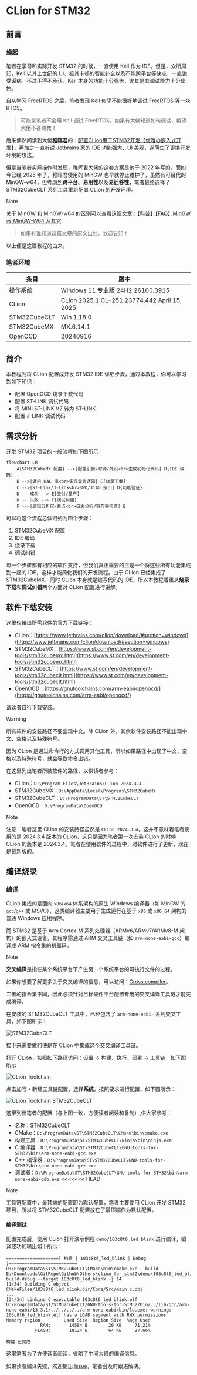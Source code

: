 # CLion for STM32

## 前言

### 缘起

笔者在学习和实际开发 STM32 的时候，一直使用 Keil 作为 IDE。但是，众所周知，Keil 以其上世纪的 UI、极其卡顿的智能补全以及不能跨平台等缺点，一直饱受诟病。不过不得不承认，Keil 本身的功能十分强大，尤其是其调试能力十分出色。

自从学习 FreeRTOS 之后，笔者发现 Keil 似乎不能很好地调试 FreeRTOS 等一众 RTOS。

> 可能是笔者不会用 Keil 调试 FreeRTOS，如果有大佬知道如何调试，希望大佬不吝赐教！

后来偶然间读到大佬[**稚晖君**](https://space.bilibili.com/20259914?spm_id_from=333.337.0.0)的：[配置CLion用于STM32开发【优雅の嵌入式开发】](https://zhuanlan.zhihu.com/p/145801160)，再加之一直听说 Jetbrains 家的 IDE 功能强大、UI 美观，遂萌生了更换开发环境的想法。

但是当笔者实际操作时发现，稚晖君大佬的这套方案是他于 2022 年写的，而如今已经 2025 年了，稚晖君使用的 MinGW 也早就停止维护了，虽然有可替代的 MinGW-w64，但考虑到**跨平台**、**易用性**以及**易迁移性**，笔者最终选择了 STM32CubeCLT 系列工具重新配置 CLion 的开发环境。

> [!note]
>
> 关于 MinGW 和 MinGW-w64 的区别可以查看这篇文章：[【科普】【FAQ】MinGW vs MinGW-W64 及其它](https://github.com/FrankHB/pl-docs/blob/master/zh-CN/mingw-vs-mingw-v64.md)

> 如果有谁知道这篇文章的原文出处，欢迎告知！

以上便是这篇教程的由来。

### 笔者环境

| 条目         | 版本                                         |
| ------------ | -------------------------------------------- |
| 操作系统     | Windows 11 专业版 24H2 26100.3915            |
| CLion        | CLion 2025.1 CL-251.23774.442 April 15, 2025 |
| STM32CubeCLT | Win 1.18.0                                   |
| STM32CubeMX  | MX.6.14.1                                    |
| OpenOCD      | 20240916                                     |

## 简介

本教程为将 CLion 配置成开发 STM32 IDE 详细步骤，通过本教程，你可以学习到如下知识：

+ 配置 OpenOCD 烧录下载代码
+ 配置 ST-LINK 调试代码
+ 将 MINI ST-LINK V2 转为 ST-LINK
+ 配置 J-LINK 调试代码

## 需求分析

开发 STM32 项目的一般流程如下图所示：

```mermaid
flowchart LR
    A[STM32CubeMX 配置] -->|配置引脚/时钟/外设<br>生成初始化代码| B[IDE 编码]
    B -->|调用 HAL 库<br>实现业务逻辑| C[烧录下载]
    C -->|ST-Link/J-Link<br>SWD/JTAG 接口| D{功能验证}
    D -- 成功 --> E[交付/量产]
    D -- 失败 --> F[调试纠错]
    F -->|逻辑分析仪/断点<br>日志分析/寄存器检查| B

```

可以将这个流程总体归纳为四个步骤：

1. STM32CubeMX 配置
2. IDE 编码
3. 烧录下载
4. 调试纠错

每一个步骤都有相应的软件支持，但我们真正需要的正是一个将这些所有功能集成到一起的 IDE，这样才能简化我们的开发流程。由于 CLion 已经集成了 STM32CubeMX，同时 CLion 本身就是编写代码的 IDE，所以本教程着重从**烧录下载**和**调试纠错**两个方面对 CLion 配置进行讲解。

## 软件下载安装

这里仅给出所需软件的官方下载链接：

+ CLion：[https://www.jetbrains.com/clion/download/#section=windows](https://www.jetbrains.com/clion/download/#section=windows)
+ STM32CubeMX：[https://www.st.com/en/development-tools/stm32cubemx.html](https://www.st.com/en/development-tools/stm32cubemx.html)
+ STM32CubeCLT：[https://www.st.com/en/development-tools/stm32cubeclt.html](https://www.st.com/en/development-tools/stm32cubeclt.html)
+ OpenOCD：[https://gnutoolchains.com/arm-eabi/openocd/](https://gnutoolchains.com/arm-eabi/openocd/)

请读者自行下载安装。

> [!warning]
>
> 所有软件的安装路径不要出现中文。除 CLion 外，其余软件安装路径不能出现中文、空格以及特殊符号。
>
> 因为 CLion 是通过命令行的方式调用其他工具，所以如果路径中出现了中文、空格以及特殊符号，就会导致命令出错。

在这里列出笔者所装软件的路径，以供读者参考：

+ CLion：`D:\Program Files\JetBrains\CLion 2024.3.4`
+ STM32CubeMX：`D:\AppData\Local\Programs\STM32CubeMX`
+ STM32CubeCLT：`D:\ProgramData\ST\STM32CubeCLT`
+ OpenOCD：`D:\ProgramData\OpenOCD`

> [!note]
>
> 注意：笔者这里 CLion 的安装路径虽然是 `CLion 2024.3.4`，这并不意味着笔者使用的是 2024.3.4 版本的 CLion，这只是因为笔者第一次安装 CLion 的时候 CLion 的版本是 2024.3.4。笔者在使用软件的过程中，对软件进行了更新，现在是最新版的。

## 编译烧录

### 编译

CLion 集成的是面向 `x86`/`x64` 体系架构的原生 Windows 编译器（如 MinGW 的 `gcc`/`g++` 或 MSVC），这类编译器主要用于生成运行在基于 `x86` 或 `x86_64` 架构的普通 Windows 应用程序。

而 STM32 是基于 Arm Cortex-M 系列处理器（ARMv6/ARMv7/ARMv8-M 架构）的嵌入式设备，其程序需通过 ARM 交叉工具链（如 `arm-none-eabi-gcc`）编译成 ARM 指令集的机器码。

> [!note]
>
> **交叉编译**是指在某个系统平台下产生另一个系统平台的可执行文件的过程。
>
> 如果你想要了解更多关于交叉编译的信息，可以访问：[Cross compiler](https://en.wikipedia.org/wiki/Cross_compiler)。

二者的指令集不同，因此必须针对目标硬件平台配置专用的交叉编译工具链才能完成编译。

在安装的 STM32CubeCLT 工具中，已经包含了 `arm-none-eabi-` 系列交叉工具，如下图所示：

![STM32CubeCLT](./figures/stm32cubeclt.png)

接下来需要做的便是在 CLion 中集成这个交叉编译工具链。

打开 CLion，按照如下路径访问：设置 $\rightarrow$ 构建、执行、部署 $\rightarrow$ 工具链，如下图所示

![CLion Toolchain](./figures/clion_toolchain.png)

点击加号 `+` 新建工具链配置，选择**系统**，按照要求进行配置，如下图所示：

![CLion Toolchain STM32CubeCLT](./figures/clion_toolchain_stm32cubeclt.png)

这里列出笔者的配置（与上图一致，方便读者阅读和复制）,供大家参考：

+ 名称：STM32CubeCLT
+ CMake：`D:\ProgramData\ST\STM32CubeCLT\CMake\bin\cmake.exe`
+ 构建工具：`D:\ProgramData\ST\STM32CubeCLT\Ninja\bin\ninja.exe`
+ C 编译器：`D:\ProgramData\ST\STM32CubeCLT\GNU-tools-for-STM32\bin\arm-none-eabi-gcc.exe`
+ C++ 编译器：`D:\ProgramData\ST\STM32CubeCLT\GNU-tools-for-STM32\bin\arm-none-eabi-g++.exe`
+ 调试器：`D:\ProgramData\ST\STM32CubeCLT\GNU-tools-for-STM32\bin\arm-none-eabi-gdb.exe`
<<<<<<< HEAD

> [!note]
>
> 工具链配置中，最顶端的配置即为默认配置，笔者主要使用 CLion 开发 STM32 项目，所以将 STM32CubeCLT 配置放在了最顶端作为默认配置。

#### 编译测试

配置完成后，使用 CLion 打开演示例程 `demo/103c8t6_led_blink` 进行编译，编译成功的输出如下所示：

```shell
====================[ 构建 | 103c8t6_led_blink | Debug ]==========================
D:\ProgramData\ST\STM32CubeCLT\CMake\bin\cmake.exe --build E:\Downloads\GitRepo\Github\Others\clion_for_stm32\demo\103c8t6_led_blink\cmake-build-debug --target 103c8t6_led_blink -j 14
[1/34] Building C object CMakeFiles/103c8t6_led_blink.dir/Core/Src/main.c.obj
...
[34/34] Linking C executable 103c8t6_led_blink.elf
D:/ProgramData/ST/STM32CubeCLT/GNU-tools-for-STM32/bin/../lib/gcc/arm-none-eabi/13.3.1/../../../../arm-none-eabi/bin/ld.exe: warning: 103c8t6_led_blink.elf has a LOAD segment with RWX permissions
Memory region         Used Size  Region Size  %age Used
             RAM:       14584 B        20 KB     71.21%
           FLASH:       18124 B        64 KB     27.66%

构建 已完成
```

这里笔者为了方便读者阅读，省略了中间大段的编译信息。

如果读者编译失败，欢迎提出 [Issue](https://github.com/bfmhno3/clion_for_stm32/issues)，笔者会及时跟进解决。



